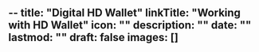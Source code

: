 --
title: "Digital HD Wallet"
linkTitle: "Working with HD Wallet"
icon: ""
description: ""
date: ""
lastmod: ""
draft: false
images: []
---

